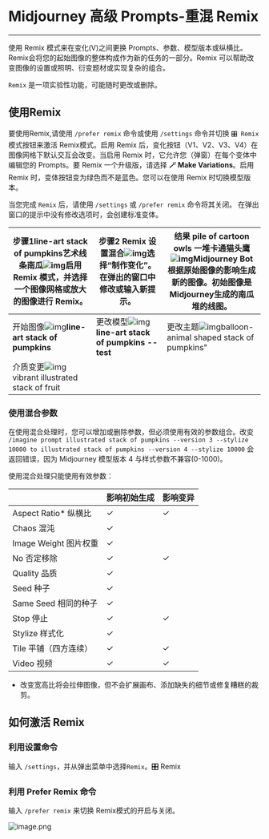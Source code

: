 # Midjourney 高级 Prompts-重混 Remix

---

使用 Remix 模式来在变化(V)之间更换 Prompts、参数、模型版本或纵横比。Remix会将您的起始图像的整体构成作为新的任务的一部分。Remix 可以帮助改变图像的设置或照明、衍变题材或实现复杂的组合。



`Remix` 是一项实验性功能，可能随时更改或删除。



## 使用Remix

要使用Remix,请使用 `/prefer remix` 命令或使用 `/settings` 命令并切换 `🎛️ Remix` 模式按钮来激活 Remix模式。启用 Remix 后，变化按钮（V1、V2、V3、V4）在图像网格下默认交互会改变。当启用 Remix 时，它允许您（弹窗）在每个变体中编辑您的 Prompts。要 Remix 一个升级版，请选择 **🪄 Make Variations**。启用 Remix 时，变体按钮变为绿色而不是蓝色。您可以在使用 Remix 时切换模型版本。



当您完成 `Remix` 后，请使用 `/settings` 或 `/prefer remix` 命令将其关闭。
在弹出窗口的提示中没有修改选项时，会创建标准变体。



| **步骤1**line-art stack of pumpkins艺术线条南瓜![img](https://cdn.jsdelivr.net/gh/misu198/Midjourney@main/guge/d203f2e0ba7075c1713447424.png_q900)启用 Remix 模式，并选择一个图像网格或放大的图像进行 Remix。 | **步骤2** Remix 设置混合![img](https://cdn.jsdelivr.net/gh/misu198/Midjourney@main/guge/16431355bceae571713447427.png_q900)选择“制作变化”。在弹出的窗口中修改或输入新提示。 | **结果** pile of cartoon owls 一堆卡通猫头鹰![img](https://cdn.jsdelivr.net/gh/misu198/Midjourney@main/guge/938a10b216791381713447429.png_q900)Midjourney Bot根据原始图像的影响生成新的图像。初始图像是Midjourney生成的南瓜堆的线图。 |
| ------------------------------------------------------------ | ------------------------------------------------------------ | ------------------------------------------------------------ |
| 开始图像![img](https://cdn.jsdelivr.net/gh/misu198/Midjourney@main/guge/9a0080387f5ae661713447433.png_q900)**line-art stack of pumpkins** | 更改模型![img](https://cdn.jsdelivr.net/gh/misu198/Midjourney@main/guge/5513b2a1df2d45f1713447436.png_q900)**line-art stack of pumpkins** **--test** | 更改主题![img](https://cdn.jsdelivr.net/gh/misu198/Midjourney@main/guge/5cc0af93252431713447439.png_q900)balloon-animal shaped stack of pumpkins" |
| 介质变更![img](https://cdn.jsdelivr.net/gh/misu198/Midjourney@main/guge/05647edfc705c871713447444.png_q900)vibrant illustrated stack of fruit |                                                              |                                                              |

### 使用混合参数

在使用混合处理时，您可以增加或删除参数，但必须使用有效的参数组合。改变 `/imagine prompt illustrated stack of pumpkins --version 3 --stylize 10000 to illustrated stack of pumpkins --version 4 --stylize 10000` 会返回错误，因为 Midjourney 模型版本 4 与样式参数不兼容(0-1000)。

使用混合处理只能使用有效参数：

|                       | **影响初始生成** | **影响变异** |
| --------------------- | ---------------- | ------------ |
| Aspect Ratio* 纵横比  | ✓                | ✓            |
| Chaos 混沌            | ✓                |              |
| Image Weight 图片权重 | ✓                |              |
| No 否定移除           | ✓                | ✓            |
| Quality 品质          | ✓                |              |
| Seed 种子             | ✓                |              |
| Same Seed 相同的种子  | ✓                |              |
| Stop 停止             | ✓                | ✓            |
| Stylize 样式化        | ✓                |              |
| Tile 平铺（四方连续） | ✓                | ✓            |
| Video 视频            | ✓                | ✓            |

- 改变宽高比将会拉伸图像，但不会扩展画布、添加缺失的细节或修复糟糕的裁剪。

## 如何激活 Remix

### 利用设置命令

输入 `/settings`，并从弹出菜单中选择`Remix`。🎛️ Remix

### 利用 Prefer Remix 命令

输入 `/prefer remix` 来切换 Remix模式的开启与关闭。

![image.png](https://cdn.jsdelivr.net/gh/misu198/Midjourney@main/guge/a7380f87165674c1713447415.png_q900)